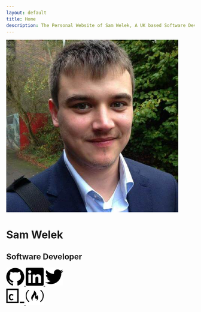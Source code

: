```yaml
---
layout: default
title: Home
description: The Personal Website of Sam Welek, A UK based Software Developer. Here I showcase all my latest projects, guides, and blog posts. Come take a look!
---
```


<div class="home-section-content">
  <img class="profile-img" src="assets/images/profile.jpg" alt="Profile Picture">
  <div class="home-typing">
    <h1>Sam Welek</h1>
    <h2>Software Developer</h2>
  </div>
</div>

<div class="shield-container">
  <div class="shield-row">
    <a href="https://github.com/tiberiushunter">
      <img src="assets/icons/GitHub.svg" alt="GitHub">
    </a>
    <a href="https://linkedin.com/in/sam-welek">
      <img src="assets/icons/LinkedIn.svg" alt="LinkedIn">
    </a>
    <a href="https://twitter.com/samwelek">
      <img src="assets/icons/Twitter.svg" alt="Twitter">
    </a>
  </div>
    <div class="shield-row">
      <a href="https://www.codecademy.com/profiles/TiberiusHunter">
        <img src="assets/icons/Codecademy.svg" alt="Codecademy">
      </a>
      <a href="https://www.freecodecamp.org/tiberiushunter">
        <img src="assets/icons/freeCodeCamp.svg" alt="freeCodeCamp">
      </a>
  </div>
</div>